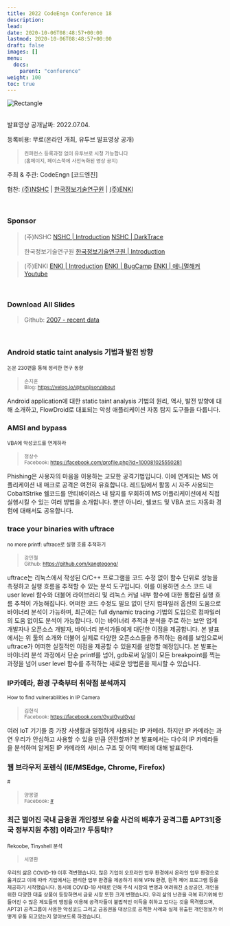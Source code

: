 ```yaml
---
title: 2022 CodeEngn Conference 18
description: 
lead: 
date: 2020-10-06T08:48:57+00:00
lastmod: 2020-10-06T08:48:57+00:00
draft: false
images: []
menu:
  docs:
    parent: "conference"
weight: 100
toc: true
---
```


<img class="img-fluid lazyload blur-up border-0" data-sizes=auto src=codeengn_conference_18_poster_2.png alt=Rectangle>
<br /><br />

발표영상 공개날짜: 2022.07.04. &nbsp;

등록비용: 무료(온라인 개최, 유투브 발표영상 공개) <br />
> <small>컨퍼런스 등록과정 없이 유투브로 시청 가능합니다<br />
> (홈페이지, 페이스북에 사전녹화된 영상 공지) </small>

주최 & 주관: CodeEngn [코드엔진] &nbsp;

협찬: <a href='https://nshc.net' target='_blank'>(주)NSHC</a> | <a href='http://www.kitri.re.kr' target='_blank'>한국정보기술연구원</a> | <a href='https://enki.co.kr' target='_blank'>(주)ENKI</a> &nbsp;

<br />


### Sponsor

> (주)NSHC
> <a href='https://bit.ly/3An8K9V' target='_blank'>NSHC | Introduction</a>
> <a href='https://bit.ly/36bLaPC' target='_blank'>NSHC | DarkTrace</a>
> 
> 한국정보기술연구원
> <a href='https://bit.ly/369VPKz' target='_blank'>한국정보기술연구원 | Introduction</a>

> (주)ENKI
> <a href='https://bit.ly/3An8K9V' target='_blank'>ENKI | Introduction</a>
> <a href='https://bit.ly/36bLaPC' target='_blank'>ENKI | BugCamp</a>
> <a href='https://bit.ly/3mWQTRE' target='_blank'>ENKI | 애니멀해커 Youtube</a>

<br />

### Download All Slides

> Github: <a href='https://github.com/codeengn/codeengn-conference' target='_blank'>2007 - recent data</a>

<br />

### Android static taint analysis 기법과 발전 방향
<small>논문 230편을 통해 정리한 연구 동향</small>

> <small>손지훈 <br />
> Blog: <a href='https://velog.io/@hunjison/about' target='_blank'>https://velog.io/@hunjison/about</a></small>

Android application에 대한 static taint analysis 기법의 원리, 역사, 발전 방향에 대해 소개하고, FlowDroid로 대표되는 악성 애플리케이션 자동 탐지 도구들을 다룹니다.

### AMSI and bypass
<small>VBA에 악성코드를 연계하라</small>

> <small>정상수 <br />
> Facebook: <a href='https://facebook.com/profile.php?id=100081025550281' target='_blank'>https://facebook.com/profile.php?id=100081025550281</a></small>

Phishing은 사용자의 마음을 이용하는 교묘한 공격기법입니다. 이에 연계되는 MS 어플리케이션 내 매크로 공격은 여전히 유효합니다. 레드팀에서 활동 시 자주 사용되는 CobaltStrike 쉘코드를 안티바이러스 내 탐지를 우회하여 MS 어플리케이션에서 직접 실행시킬 수 있는 여러 방법을 소개합니다. 뿐만 아니라, 쉘코드 및 VBA 코드 자동화 경험에 대해서도 공유합니다.

### trace your binaries with uftrace
<small>no more printf: uftrace로 실행 흐름 추적하기</small>

> <small>강민철 <br />
> Github: <a href='https://github.com/kangtegong/' target='_blank'>https://github.com/kangtegong/</a></small>

uftrace는 리눅스에서 작성된 C/C++ 프로그램을 코드 수정 없이 함수 단위로 성능을 측정하고 실행 흐름을 추적할 수 있는 분석 도구입니다.
이를 이용하면 소스 코드 내 user level 함수와 더불어 라이브러리 및 리눅스 커널 내부 함수에 대한 통합된 실행 흐름 추적이 가능해집니다. 
어떠한 코드 수정도 필요 없이 단지 컴파일러 옵션의 도움으로 바이너리 분석이 가능하며, 최근에는 full dynamic tracing 기법의 도입으로 컴파일러의 도움 없이도 분석이 가능합니다.
이는 바이너리 추적과 분석을 주로 하는 보안 업계 개발자나 오픈소스 개발자, 바이너리 분석가들에게 대단한 이점을 제공합니다.
본 발표에서는 위 툴의 소개와 더불어 실제로 다양한 오픈소스들을 추적하는 용례를 보임으로써 uftrace가 어떠한 실질적인 이점을 제공할 수 있을지를 설명할 예정입니다. 
본 발표는 바이너리 분석 과정에서 단순 printf를 넘어, gdb로써 일일이 모든 breakpoint를 찍는 과정을 넘어 user level 함수를 추적하는 새로운 방법론을 제시할 수 있습니다.

### IP카메라, 환경 구축부터 취약점 분석까지
<small>How to find vulnerabilities in IP Camera</small>

> <small>김현식 <br />
> Facebook: <a href='https://facebook.com/GyulGyulGyul' target='_blank'>https://facebook.com/GyulGyulGyul</a></small>

여러 IoT 기기들 중 가장 사생활과 밀접하게 사용되는 IP 카메라. 하지만 IP 카메라는 과연 우리가 안심하고 사용할 수 있을 만큼 안전할까? 본 발표에서는 다수의 IP 카메라들을 분석하며 알게된 IP 카메라의 서비스 구조 및 어택 벡터에 대해 발표한다.


### 웹 브라우저 포렌식 (IE/MSEdge, Chrome, Firefox)
<small>#</small>

> <small>양봉열 <br />
> Facebook: <a href='https://#' target='_blank'>#</a></small>


### 최근 벌어진 국내 금융권 개인정보 유출 사건의 배후가 공격그룹 APT31[중국 정부지원 추정] 이라고!? 두둥탁!?

<small>Rekoobe, Tinyshell 분석</small>

> <small>서명환 <br />

우리의 삶은 COVID-19 이후 격변했습니다. 많은 기업이 오프라인 업무 환경에서 온라인 업무 환경으로 옮겨갔고 이에 따라 기업에서는 편리한 업무 환경을 제공하기 위해 VPN 환경, 원격 제어 프로그램 등을 제공하기 시작했습니다. 동시에 COVID-19 사태로 인해 주식 시장의 번영과 어려워진 소상공인, 개인을 위한 다양한 대출 상품이 등장하면서 금융 시장 또한 크게 변했습니다. 우리 삶의 난관을 극복 하기위해 만들어진 수 많은 제도들의 맹점을 이용해 공격자들이 불법적인 이득을 취하고 있다는 것을 목격했으며, APT31 공격그룹이 사용한 악성코드 그리고 금융권을 대상으로 공격한 사례와 실제 유출된 개인정보가 어떻게 유통 되고있는지 알아보도록 하겠습니다.

<br /><br />

